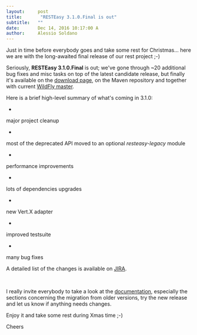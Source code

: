 ```yaml
---
layout:     post
title:       "RESTEasy 3.1.0.Final is out"
subtitle:   ""
date:       Dec 14, 2016 10:17:00 A
author:     Alessio Soldano
---
```



                    



                    




Just in time before everybody goes and take some rest for 
Christmas... here we are with the long-awaited final release of our rest project ;-)



Seriously, **RESTEasy 3.1.0.Final** is out; we&#39;ve gone through ~20 additional bug fixes and misc tasks on top of the latest candidate release, but finally it&#39;s available on the [download page](https://resteasy.jboss.org/downloads), on the Maven repository and together with current [WildFly master](https://github.com/wildfly/wildfly).



Here is a brief 
high-level 
summary of what&#39;s coming in 3.1.0:


*   
major project cleanup

*   
most of the deprecated API moved to an optional _resteasy-legacy_ module

*   
performance improvements

*   
lots of dependencies upgrades

*   
new Vert.X adapter

*   
improved testsuite

*   
many bug fixes


A detailed list of the changes is available on [JIRA](https://issues.redhat.com/issues/?jql=project%20%3D%20RESTEASY%20AND%20fixVersion%20in%20(3.1.0.Beta1%2C%203.1.0.Beta2%2C%203.1.0.CR1%2C%203.1.0.CR2%2C%203.1.0.CR3%2C%203.1.0.Final)%20ORDER%20BY%20fixVersion%20DESC%2C%20type%20DESC).

 


I really invite everybody to take a look at the [documentation](https://docs.jboss.org/resteasy/docs/3.1.0.Final/userguide/html_single/index.html), especially the sections concerning the migration from older versions, try the new release and let us know if anything needs changes.



Enjoy it and take some rest during Xmas time ;-)



Cheers




 




                    




                    

                    


                
